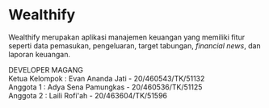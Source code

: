 # Wealthify
Wealthify merupakan aplikasi manajemen keuangan yang memiliki fitur seperti data pemasukan, pengeluaran, target tabungan, _financial news_, dan laporan keuangan.

DEVELOPER MAGANG <br>
Ketua Kelompok : Evan Ananda Jati - 20/460543/TK/51132 <br>
Anggota 1 : Adya Sena Pamungkas - 20/460536/TK/51125 <br>
Anggota 2 : Laili Rofi'ah - 20/463604/TK/51596 <br>
